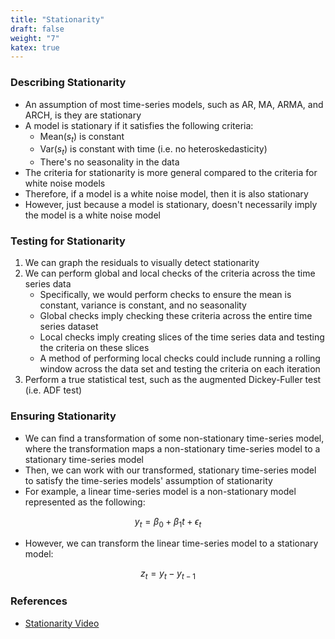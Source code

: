 ```yaml
---
title: "Stationarity"
draft: false
weight: "7"
katex: true
---
```


### Describing Stationarity
- An assumption of most time-series models, such as AR, MA, ARMA, and ARCH, is they are stationary
- A model is stationary if it satisfies the following criteria:
	- Mean($s_{t}$) is constant
	- Var($s_{t}$) is constant with time (i.e. no heteroskedasticity)
	- There's no seasonality in the data
- The criteria for stationarity is more general compared to the criteria for white noise models
- Therefore, if a model is a white noise model, then it is also stationary
- However, just because a model is stationary, doesn't necessarily imply the model is a white noise model

### Testing for Stationarity
1. We can graph the residuals to visually detect stationarity
2. We can perform global and local checks of the criteria across the time series data
	- Specifically, we would perform checks to ensure the mean is constant, variance is constant, and no seasonality
	- Global checks imply checking these criteria across the entire time series dataset
	- Local checks imply creating slices of the time series data and testing the criteria on these slices
	- A method of performing local checks could include running a rolling window across the data set and testing the criteria on each iteration
3. Perform a true statistical test, such as the augmented Dickey-Fuller test (i.e. ADF test)

### Ensuring Stationarity
- We can find a transformation of some non-stationary time-series model, where the transformation maps a non-stationary time-series model to a stationary time-series model
- Then, we can work with our transformed, stationary time-series model to satisfy the time-series models' assumption of stationarity
- For example, a linear time-series model is a non-stationary model represented as the following:

$$ y_{t} = \beta_{0} + \beta_{1}t + \epsilon_{t} $$

- However, we can transform the linear time-series model to a stationary model:

$$ z_{t} = y_{t} - y_{t-1} $$

### References
- [Stationarity Video](https://www.youtube.com/watch?v=oY-j2Wof51c)
